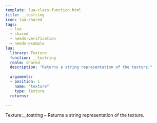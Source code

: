 ```yaml
---
template: lua-class-function.html
title: __tostring
icon: lua-shared
tags:
  - lua
  - shared
  - needs-verification
  - needs-example
lua:
  library: Texture
  function: __tostring
  realm: shared
  description: "Returns a string representation of the texture."
  
  arguments:
  - position: 1
    name: "texture"
    type: Texture
  returns:
    
---
```


<div class="lua__search__keywords">
Texture:__tostring &#x2013; Returns a string representation of the texture.
</div>
